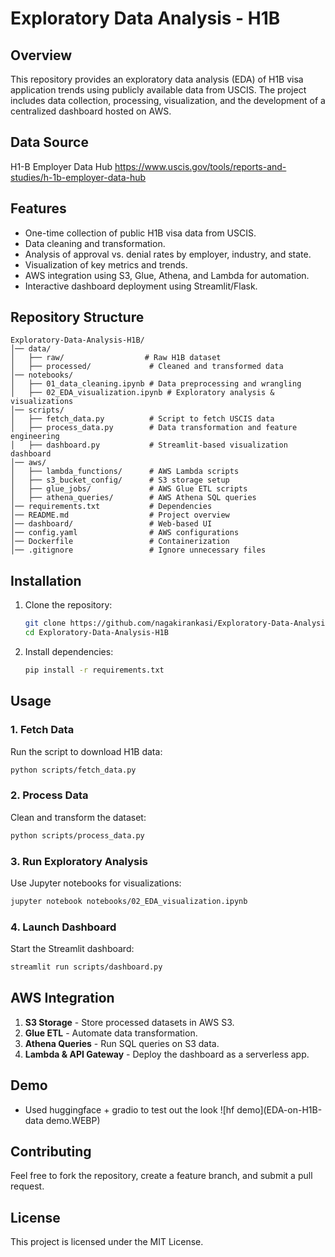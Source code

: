 # Exploratory Data Analysis - H1B

## Overview
This repository provides an exploratory data analysis (EDA) of H1B visa application trends using publicly available data from USCIS. The project includes data collection, processing, visualization, and the development of a centralized dashboard hosted on AWS.

## Data Source
H1-B Employer Data Hub
https://www.uscis.gov/tools/reports-and-studies/h-1b-employer-data-hub


## Features
- One-time collection of public H1B visa data from USCIS.
- Data cleaning and transformation.
- Analysis of approval vs. denial rates by employer, industry, and state.
- Visualization of key metrics and trends.
- AWS integration using S3, Glue, Athena, and Lambda for automation.
- Interactive dashboard deployment using Streamlit/Flask.

## Repository Structure
```
Exploratory-Data-Analysis-H1B/
│── data/
│   ├── raw/                  # Raw H1B dataset
│   ├── processed/             # Cleaned and transformed data
│── notebooks/
│   ├── 01_data_cleaning.ipynb # Data preprocessing and wrangling
│   ├── 02_EDA_visualization.ipynb # Exploratory analysis & visualizations
│── scripts/
│   ├── fetch_data.py          # Script to fetch USCIS data
│   ├── process_data.py        # Data transformation and feature engineering
│   ├── dashboard.py           # Streamlit-based visualization dashboard
│── aws/
│   ├── lambda_functions/      # AWS Lambda scripts
│   ├── s3_bucket_config/      # S3 storage setup
│   ├── glue_jobs/             # AWS Glue ETL scripts
│   ├── athena_queries/        # AWS Athena SQL queries
│── requirements.txt           # Dependencies
│── README.md                  # Project overview
│── dashboard/                 # Web-based UI
│── config.yaml                # AWS configurations
│── Dockerfile                 # Containerization
│── .gitignore                 # Ignore unnecessary files
```

## Installation
1. Clone the repository:
   ```sh
   git clone https://github.com/nagakirankasi/Exploratory-Data-Analysis-H1B.git
   cd Exploratory-Data-Analysis-H1B
   ```
2. Install dependencies:
   ```sh
   pip install -r requirements.txt
   ```

## Usage
### 1. Fetch Data
Run the script to download H1B data:
```sh
python scripts/fetch_data.py
```

### 2. Process Data
Clean and transform the dataset:
```sh
python scripts/process_data.py
```

### 3. Run Exploratory Analysis
Use Jupyter notebooks for visualizations:
```sh
jupyter notebook notebooks/02_EDA_visualization.ipynb
```

### 4. Launch Dashboard
Start the Streamlit dashboard:
```sh
streamlit run scripts/dashboard.py
```

## AWS Integration
1. **S3 Storage** - Store processed datasets in AWS S3.
2. **Glue ETL** - Automate data transformation.
3. **Athena Queries** - Run SQL queries on S3 data.
4. **Lambda & API Gateway** - Deploy the dashboard as a serverless app.


## Demo 
- Used huggingface + gradio to test out the look
![hf demo](EDA-on-H1B-data demo.WEBP)

## Contributing
Feel free to fork the repository, create a feature branch, and submit a pull request.

## License
This project is licensed under the MIT License.

